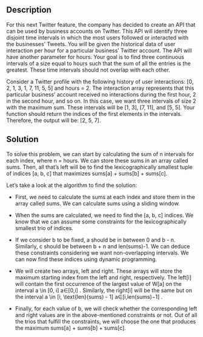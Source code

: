 ## Description

For this next Twitter feature, the company has decided to create an API that can be used by business accounts on Twitter. This API will identify three disjoint time intervals in which the most users followed or interacted with the businesses’ Tweets. You will be given the historical data of user interaction per hour for a particular business’ Twitter account. The API will have another parameter for hours. Your goal is to find three continuous intervals of a size equal to hours such that the sum of all the entries is the greatest. These time intervals should not overlap with each other.

Consider a Twitter profile with the following history of user interactions: [0, 2, 1, 3, 1, 7, 11, 5, 5] and hours = 2. The interaction array represents that this particular business’ account received no interactions during the first hour, 2 in the second hour, and so on. In this case, we want three intervals of size 2 with the maximum sum. These intervals will be [1, 3], [7, 11], and [5, 5]. Your function should return the indices of the first elements in the intervals. Therefore, the output will be: [2, 5, 7].

## Solution

To solve this problem, we can start by calculating the sum of n intervals for each index, where n = hours. We can store these sums in an array called sums. Then, all that’s left will be to find the lexicographically smallest tuple of indices [a, b, c] that maximizes sums[a] + sums[b] + sums[c].

Let’s take a look at the algorithm to find the solution:

* First, we need to calculate the sums at each index and store them in the array called sums. We can calculate sums using a sliding window.

* When the sums are calculated, we need to find the [a, b, c] indices. We know that we can assume some constraints for the lexicographically smallest trio of indices.

* If we consider b to be fixed, a should be in between 0 and b - n. Similarly, c should be between b + n and len(sums)-1. We can deduce these constraints considering we want non-overlapping intervals. We can now find these indices using dynamic programming.

* We will create two arrays, left and right. These arrays will store the maximum starting index from the left and right, respectively. The left[i] will contain the first occurrence of the largest value of W[a] on the interval a \in [0, i]
a∈[0,i]
. Similarly, the right[i] will be the same but on the interval a \in [i, \text{len}(sums) - 1]
a∈[i,len(sums)−1]
.

* Finally, for each value of b, we will check whether the corresponding left and right values are in the above-mentioned constraints or not. Out of all the trios that fulfill the constraints, we will choose the one that produces the maximum sums[a] + sums[b] + sums[c].










